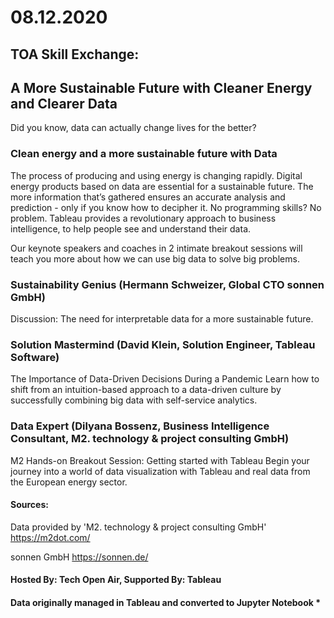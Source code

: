 # 08.12.2020

## TOA Skill Exchange:

## A More Sustainable Future with Cleaner Energy and Clearer Data

Did you know, data can actually change lives for the better?

### Clean energy and a more sustainable future with Data

The process of producing and using energy is changing rapidly. Digital energy products based on data are essential for a sustainable future. The more information that’s gathered ensures an accurate analysis and prediction - only if you know how to decipher it. No programming skills? No problem. Tableau provides a revolutionary approach to business intelligence, to help people see and understand their data.

Our keynote speakers and coaches in 2 intimate breakout sessions will teach you more about how we can use big data to solve big problems.

### Sustainability Genius (Hermann Schweizer, Global CTO sonnen GmbH)

Discussion: The need for interpretable data for a more sustainable future.

### Solution Mastermind (David Klein, Solution Engineer, Tableau Software)

The Importance of Data-Driven Decisions During a Pandemic
Learn how to shift from an intuition-based approach to a data-driven culture by successfully combining big data with self-service analytics.

### Data Expert (Dilyana Bossenz, Business Intelligence Consultant, M2. technology & project consulting GmbH)

M2 Hands-on Breakout Session: Getting started with Tableau
Begin your journey into a world of data visualization with Tableau and real data from the European energy sector.

#### Sources:

Data provided by 'M2. technology & project consulting GmbH'
https://m2dot.com/

sonnen GmbH
https://sonnen.de/

#### Hosted By: Tech Open Air, Supported By: Tableau

#### Data originally managed in Tableau and converted to Jupyter Notebook \*
